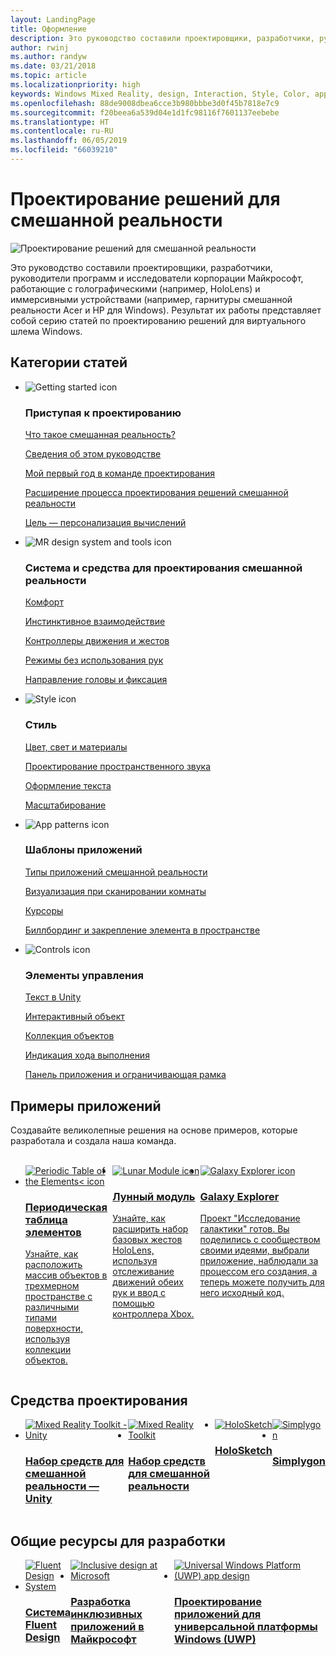 ```yaml
---
layout: LandingPage
title: Оформление
description: Это руководство составили проектировщики, разработчики, руководители программ и исследователи корпорации Майкрософт, работающие с голографическими (например, HoloLens) и иммерсивными устройствами (например, гарнитуры смешанной реальности Acer и HP для Windows). Результат их работы представляет собой серию статей по проектированию решений для виртуального шлема Windows.
author: rwinj
ms.author: randyw
ms.date: 03/21/2018
ms.topic: article
ms.localizationpriority: high
keywords: Windows Mixed Reality, design, Interaction, Style, Color, app patterns, controls, sample apps, Mixed Reality Toolkit, MRTK
ms.openlocfilehash: 88de9008dbea6cce3b980bbbe3d0f45b7818e7c9
ms.sourcegitcommit: f20beea6a539d04e1d1fc98116f7601137eebebe
ms.translationtype: HT
ms.contentlocale: ru-RU
ms.lasthandoff: 06/05/2019
ms.locfileid: "66039210"
---
```

# <a name="design-for-mixed-reality"></a>Проектирование решений для смешанной реальности

![Проектирование решений для смешанной реальности](images/Bicycle-Leschi10.gif)

Это руководство составили проектировщики, разработчики, руководители программ и исследователи корпорации Майкрософт, работающие с голографическими (например, HoloLens) и иммерсивными устройствами (например, гарнитуры смешанной реальности Acer и HP для Windows). Результат их работы представляет собой серию статей по проектированию решений для виртуального шлема Windows.

## <a name="article-categories"></a>Категории статей

<ul class="panelContent cardsF">
    <li>
        <div class="cardSize">
            <div class="cardPadding">
                <div class="card">
                    <div class="cardImageOuter">
                        <div class="cardImage">
                            <img src="images/GetStartedIcon.png" alt="Getting started icon">
                        </div>
                    </div>
                    <div class="cardText">
                        <h3>Приступая к проектированию</h3>
                        <p>
                            <a href="mixed-reality.md">Что такое смешанная реальность?</a>
                        </p>
                        <p>
                            <a href="about-this-design-guidance.md">Сведения об этом руководстве</a>
                        </p>
                        <p>
                            <a href="case-study-my-first-year-on-the-hololens-design-team.md">Мой первый год в команде проектирования</a>
                        </p>
                        <p>
                            <a href="case-study-expanding-the-design-process-for-mixed-reality.md">Расширение процесса проектирования решений смешанной реальности</a>
                        </p>
                        <p>
                            <a href="case-study-the-pursuit-of-more-personal-computing.md">Цель — персонализация вычислений</a>
                        </p>
                    </div>
                </div>
            </div>
        </div>
    </li>
    <li>
        <div class="cardSize">
            <div class="cardPadding">
                <div class="card">
                    <div class="cardImageOuter">
                        <div class="cardImage">
                            <img src="images/Interaction_Icon_120x130.png" alt="MR design system and tools icon">
                        </div>
                    </div>
                    <div class="cardText">
                        <h3>Система и средства для проектирования смешанной реальности</h3>
                        <p>
                            <a href="comfort.md">Комфорт</a>
                        </p>
            <p>
                            <a href="interaction-fundamentals.md">Инстинктивное взаимодействие</a>
                        </p>
                        <p>
                            <a href="hands-and-tools.md">Контроллеры движения и жестов</a>
                        </p>
                        <p>
                            <a href="hands-free.md">Режимы без использования рук</a>
                        </p>
                         <p>
                            <a href="gaze-and-commit.md">Направление головы и фиксация</a>
                        </p>
                    </div>
                </div>
            </div>
        </div>
    </li>
    <li>
        <div class="cardSize">
            <div class="cardPadding">
                <div class="card">
                    <div class="cardImageOuter">
                        <div class="cardImage">
                            <img src="images/Style_Icon_120x130.png" alt="Style icon">
                        </div>
                    </div>
                    <div class="cardText">
                        <h3>Стиль</h3>
                        <p>
                            <a href="color,-light-and-materials.md">Цвет, свет и материалы</a>
                        </p>
                         <p>
                            <a href="spatial-sound-design.md">Проектирование пространственного звука</a>
                        </p>
                        <p>
                            <a href="typography.md">Оформление текста</a>
                        </p>
                        <p>
                            <a href="scale.md">Масштабирование</a>
                        </p>                      
                    </div>
                </div>
            </div>
        </div>
    </li>
    <li>
        <div class="cardSize">
            <div class="cardPadding">
                <div class="card">
                    <div class="cardImageOuter">
                        <div class="cardImage">
                            <img src="images/App_patterns_Icon_120x130.png" alt="App patterns icon">
                        </div>
                    </div>
                    <div class="cardText">
                        <h3>Шаблоны приложений</h3>
                        <p>
                            <a href="types-of-mixed-reality-apps.md">Типы приложений смешанной реальности</a>
                        </p>
                        <p>
                            <a href="room-scan-visualization.md">Визуализация при сканировании комнаты</a>
                        </p>
                        <p>
                            <a href="cursors.md">Курсоры</a>
                        </p>
                        <p>
                            <a href="billboarding-and-tag-along.md">Биллбординг и закрепление элемента в пространстве</a>
                        </p>
                    </div>
                </div>
            </div>
        </div>
    </li>
    <li>
        <div class="cardSize">
            <div class="cardPadding">
                <div class="card">
                    <div class="cardImageOuter">
                        <div class="cardImage">
                            <img src="images/Controls_Icon_120x130.png" alt="Controls icon">
                        </div>
                    </div>
                    <div class="cardText">
                        <h3>Элементы управления</h3>
                        <p>
                            <a href="text-in-unity.md">Текст в Unity</a>
                        </p>
                        <p>
                            <a href="interactable-object.md">Интерактивный объект</a>
                        </p>
                        <p>
                            <a href="object-collection.md">Коллекция объектов</a>
                        </p>
                        <p>
                            <a href="progress.md">Индикация хода выполнения</a>
                        </p>
                        <p>
                            <a href="app-bar-and-bounding-box.md">Панель приложения и ограничивающая рамка</a>
                        </p>
                    </div>
                </div>
            </div>
        </div>
    </li>    
</ul>


## <a name="sample-apps"></a>Примеры приложений

Создавайте великолепные решения на основе примеров, которые разработала и создала наша команда.

<br>
<ul id="cardtypes-W" class="cardsW panelContent" style="display: flex; margin-top: 0px;">
    <li>
        <a href="periodic-table-of-the-elements.md" title="Периодическая таблица элементов" data-linktype="absolute-path">
            <div class="cardSize">
                <div class="cardPadding">
                    <div class="card">
                        <div class="cardImageOuter">
                            <div class="cardImage">
                                <img src="images/periodictableofelementsapp-tile.jpg" alt="Periodic Table of the Elements< icon">
                            </div>
                        </div>
                        <div class="cardText">
                            <h3>Периодическая таблица элементов</h3>
                            <p>Узнайте, как расположить массив объектов в трехмерном пространстве с различными типами поверхности, используя коллекции объектов.</p>
                        </div>
                    </div>
                </div>
            </div>
        </a>        
    </li>
    <li>
        <a href="lunar-module.md" title="Лунный модуль" data-linktype="absolute-path">
            <div class="cardSize">
                <div class="cardPadding">
                    <div class="card">
                        <div class="cardImageOuter">
                            <div class="cardImage">
                                <img src="images/lunar-module-tile.png" alt="Lunar Module icon">
                            </div>
                        </div>
                        <div class="cardText">
                            <h3>Лунный модуль</h3>
                            <p>Узнайте, как расширить набор базовых жестов HoloLens, используя отслеживание движений обеих рук и ввод с помощью контроллера Xbox.</p>
                        </div>
                    </div>
                </div>
            </div>
        </a>
    </li>
    <li>
        <a href="galaxy-explorer.md" title="Исследование галактики" data-linktype="absolute-path">
            <div class="cardSize">
                <div class="cardPadding">
                    <div class="card">
                        <div class="cardImageOuter">
                            <div class="cardImage">
                                <img src="images/galaxyexplorer-tile.jpg" alt="Galaxy Explorer icon">
                            </div>
                        </div>
                        <div class="cardText">
                            <h3>Galaxy Explorer</h3>
                            <p>Проект "Исследование галактики" готов. Вы поделились с сообществом своими идеями, выбрали приложение, наблюдали за процессом его создания, а теперь можете получить для него исходный код.</p>
                        </div>
                    </div>
                </div>
            </div>
        </a>
    </li>
</ul>



## <a name="design-tools"></a>Средства проектирования


<ul id="cardtypes-D" class="cardsD panelContent" style="display: flex; margin-top: 0px;">
    <li>
    <a href="https://github.com/Microsoft/MixedRealityToolkit-Unity" title="Набор средств для смешанной реальности — Unity" data-linktype="absolute-path">
        <div class="cardSize">
            <div class="cardPadding">
                <div class="card">
                    <div class="cardImageOuter">
                        <div class="cardImage">
                            <img src="images/MRTKandUnity.png" alt="Mixed Reality Toolkit - Unity">
                        </div>
                    </div>                    
            <div class="cardText">
                        <h3>Набор средств для смешанной реальности — Unity</h3>
                        <p> </p>
                    </div>
                </div>
            </div>
        </div>
      </a>  
    </li>
    <li>
    <a href="https://github.com/Microsoft/MixedRealityToolkit" title="Набор средств для смешанной реальности" data-linktype="absolute-path">
        <div class="cardSize">
            <div class="cardPadding">
                <div class="card">
                    <div class="cardImageOuter">
                        <div class="cardImage">
                            <img src="images/MRTK.png" alt="Mixed Reality Toolkit">
                        </div>
                    </div>                    
            <div class="cardText">
                        <h3>Набор средств для смешанной реальности</h3>
                        <p> </p>
                    </div>
                </div>
            </div>
        </div>
      </a>  
    </li>   
        <li>
    <a href="case-study-building-holosketch,-a-spatial-layout-and-ux-sketching-app-for-hololens.md" title="HoloSketch" data-linktype="absolute-path">
        <div class="cardSize">
            <div class="cardPadding">
                <div class="card">
                    <div class="cardImageOuter">
                        <div class="cardImage">
                            <img src="images/HoloSketch.png" alt="HoloSketch">
                        </div>
                    </div>                    
            <div class="cardText">
                        <h3>HoloSketch</h3>
                        <p> </p>
                    </div>
                </div>
            </div>
        </div>
      </a>  
    </li>   
            <li>
    <a href="https://www.simplygon.com" title="Simplygon" data-linktype="absolute-path">
        <div class="cardSize">
            <div class="cardPadding">
                <div class="card">
                    <div class="cardImageOuter">
                        <div class="cardImage">
                            <img src="images/Simplygon.png" alt="Simplygon">
                        </div>
                    </div>                    
            <div class="cardText">
                        <h3>Simplygon</h3>
                        <p> </p>
                    </div>
                </div>
            </div>
        </div>
      </a>  
    </li>
</ul>


## <a name="general-design-resources"></a>Общие ресурсы для разработки

<ul id="cardtypes-D" class="cardsD panelContent" style="display: flex; margin-top: 0px;">
    <li>
    <a href="http://fluent.microsoft.com" title="Система Fluent Design" data-linktype="absolute-path">
        <div class="cardSize">
            <div class="cardPadding">
                <div class="card">
                    <div class="cardImageOuter">
                        <div class="cardImage">
                            <img src="images/Fluent.png" alt="Fluent Design System">
                        </div>
                    </div>                    
            <div class="cardText">
                        <h3>Система Fluent Design</h3>
                        <p> </p>
                    </div>
                </div>
            </div>
        </div>
      </a>  
    </li>
    <li>
    <a href="https://www.microsoft.com/design/inclusive" title="Разработка инклюзивных приложений в Майкрософт" data-linktype="absolute-path">
        <div class="cardSize">
            <div class="cardPadding">
                <div class="card">
                    <div class="cardImageOuter">
                        <div class="cardImage">
                            <img src="images/Inclusive.png" alt="Inclusive design at Microsoft">
                        </div>
                    </div>                    
            <div class="cardText">
                        <h3>Разработка инклюзивных приложений в Майкрософт</h3>
                        <p> </p>
                    </div>
                </div>
            </div>
        </div>
      </a>  
    </li>   
        <li>
    <a href="https://developer.microsoft.com/windows/apps/design" title="Проектирование приложений для универсальной платформы Windows (UWP)" data-linktype="absolute-path">
        <div class="cardSize">
            <div class="cardPadding">
                <div class="card">
                    <div class="cardImageOuter">
                        <div class="cardImage">
                            <img src="images/UWP.png" alt="Universal Windows Platform (UWP) app design">
                        </div>
                    </div>                    
            <div class="cardText">
                        <h3>Проектирование приложений для универсальной платформы Windows (UWP)</h3>
                        <p> </p>
                    </div>
                </div>
            </div>
        </div>
      </a>  
    </li>   
</ul>
